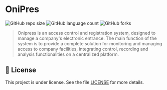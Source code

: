 # OniPres

![GitHub repo size](https://img.shields.io/github/repo-size/itscaiocunha/onipress?style=for-the-badge)
![GitHub language count](https://img.shields.io/github/languages/count/itscaiocunha/onipress?style=for-the-badge)
![GitHub forks](https://img.shields.io/github/forks/itscaiocunha/onipress?style=for-the-badge)

> Onipress is an access control and registration system, designed to manage a company's electronic entrance. The main function of the system is to provide a complete solution for monitoring and managing access to company facilities, integrating control, recording and analysis functionalities on a centralized platform.


## 📝 License

This project is under license. See the file [LICENSE](LICENSE.md) for more details.
